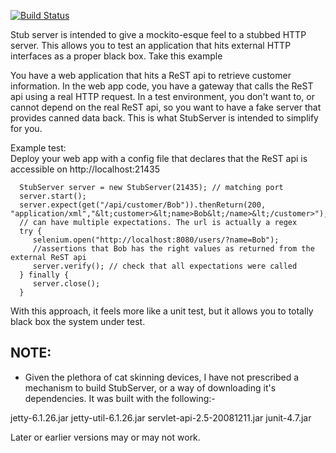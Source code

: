 [![Build Status](https://buildhive.cloudbees.com/job/happysathya/job/JavaStubServer/badge/icon)](https://buildhive.cloudbees.com/job/happysathya/job/JavaStubServer/)


Stub server is intended to give a mockito-esque feel to a stubbed HTTP server.  This allows you to test
an application that hits external HTTP interfaces as a proper black box.  Take this example
<p>
You have a web application that hits a ReST api to retrieve customer information.  In the web app code, you have
a gateway that calls the ReST api using a real HTTP request.  In a test environment, you don't want to, or cannot
depend on the real ReST api, so you want to have a fake server that provides canned data back.  This is what
StubServer is intended to simplify for you.

Example test:<br>
  Deploy your web app with a config file that declares that the ReST api is accessible on http://localhost:21435</li>
```
  StubServer server = new StubServer(21435); // matching port
  server.start();
  server.expect(get("/api/customer/Bob")).thenReturn(200, "application/xml","&lt;customer>&lt;name>Bob&lt;/name>&lt;/customer>");
  // can have multiple expectations. The url is actually a regex
  try {
     selenium.open("http://localhost:8080/users/?name=Bob");
     //assertions that Bob has the right values as returned from the external ReST api
     server.verify(); // check that all expectations were called
  } finally {
     server.close();
  }
```
With this approach, it feels more like a unit test, but it allows you to totally black box the system under test.

## NOTE:

- Given the plethora of cat skinning devices, I have not prescribed a mechanism to build StubServer, or a way of
downloading it's dependencies.  It was built with the following:-

jetty-6.1.26.jar
jetty-util-6.1.26.jar
servlet-api-2.5-20081211.jar
junit-4.7.jar

Later or earlier versions may or may not work.

